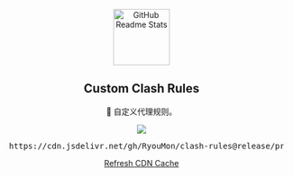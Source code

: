 <p align="center">
  <img width="100px" src="https://user-images.githubusercontent.com/35565811/214613019-6fd702b7-445e-4663-8471-f47005241724.png" align="center" alt="GitHub Readme Stats" />
  <h2 align="center">Custom Clash Rules</h2>
 
  <p align="center">🍒 自定义代理规则。</p>
 
  <p align="center">
    <a href="https://github.com/RyouMon/clash-rules/blob/master/.github/workflows/release.yml">
    <img src="https://github.com/RyouMon/clash-rules/actions/workflows/release.yml/badge.svg" />
    </a>
  </p>

</p>

<p>
  <pre align="center">
  https://cdn.jsdelivr.net/gh/RyouMon/clash-rules@release/proxy-rules.txt</pre>
</p>

<p align="center">
  <a href="https://purge.jsdelivr.net/gh/RyouMon/clash-rules@release/proxy-rules.txt">Refresh CDN Cache</a>
</p>
